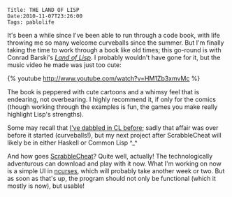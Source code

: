     Title: THE LAND OF LISP
    Date:2010-11-07T23:26:00
    Tags: pablolife

It's been a while since I've been able to run through a code book, with life
throwing me so many welcome curveballs since the summer. But I'm finally
taking the time to work through a book like old times; this go-round is with
Conrad Barski's [_Land of Lisp_][1]. I probably wouldn't have gone for it, but
the music video he made was just too cute:

{% youtube http://www.youtube.com/watch?v=HM1Zb3xmvMc %}

The book is peppered with cute cartoons and a whimsy feel that is endearing,
not overbearing. I highly recommend it, if only for the comics (though working
through the examples is fun, the games you make really highlight Lisp's
strengths).


Some may recall that [I've dabbled in CL before][2]; sadly that affair was
over before it started (curveballs!), but my next project after ScrabbleCheat
will likely be in either Haskell or Common Lisp ^_^


And how goes [ScrabbleCheat][3]? Quite well, actually! The technologically
adventurous can download and play with it now. What I'm working on now is a
simple UI in [ncurses][4], which will probably take another week or two. But
as soon as that's up, the program should not only be functional (which it
mostly is now), but usable!


   [1]: http://landoflisp.com/

   [2]: http://www.morepaul.com/2010/04/common-lisp.html

   [3]: http://www.github.com/paul-meier/ScrabbleCheat

   [4]: http://en.wikipedia.org/wiki/Ncurses
